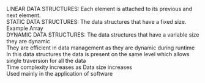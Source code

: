 LINEAR DATA STRUCTURES: Each element is attached to its previous and next element.
<br>
     STATIC DATA STRUCTURES: The data structures that have a fixed size. Example Array
     <br>
     DYNAMIC DATA STRUCTURES: The data structures that have a variable size they are dynamic
     <br>
     They are efficient in data management as they are dynamic during runtime
     <br>
     In this data structures the data is present on the same level which allows single traversion for all the data 
     <br>
     Time complexity increases as Data size increases
     <br>
     Used mainly in the application of software
